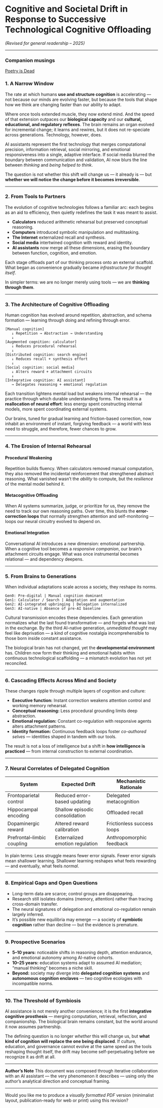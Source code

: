 # **Cognitive and Societal Drift in Response to Successive Technological Cognitive Offloading**

*(Revised for general readership – 2025)*

---
### Companion musings
[Poetry is Dead](poetry-id-dead.md)

### **1. A Narrow Window**

The rate at which humans **use and structure cognition** is accelerating — not because our minds are evolving faster, but because the tools that shape how we think are changing faster than our ability to adapt.

Where once tools extended muscle, they now extend mind. And the speed of that extension outpaces our **biological capacity** and our **cultural, educational, and regulatory reflexes**.
The brain remains an organ evolved for incremental change; it learns and rewires, but it does not re-speciate across generations. Technology, however, does.

AI assistants represent the first technology that merges computational precision, information retrieval, social mirroring, and emotional responsiveness into a single, adaptive interface.
If social media blurred the boundary between communication and validation, AI now blurs the line between *thinking* and *being helped to think*.

The question is not whether this shift will change us — it already is — but **whether we will notice the change before it becomes irreversible**.

---

### **2. From Tools to Partners**

The evolution of cognitive technologies follows a familiar arc: each begins as an aid to efficiency, then quietly redefines the task it was meant to assist.

* **Calculators** reduced arithmetic rehearsal but preserved conceptual reasoning.
* **Computers** introduced symbolic manipulation and multitasking.
* **The Internet** externalized recall and synthesis.
* **Social media** intertwined cognition with reward and identity.
* **AI assistants** now merge all these dimensions, erasing the boundary between function, cognition, and emotion.

Each stage offloads part of our thinking process onto an external scaffold. What began as convenience gradually became *infrastructure for thought itself*.

In simpler terms: we are no longer merely using tools — we are **thinking through them**.

---

### **3. The Architecture of Cognitive Offloading**

Human cognition has evolved around repetition, abstraction, and schema formation — learning through doing and refining through error.

```
[Manual cognition]
   ↓ Repetition → Abstraction → Understanding
   ↓
[Augmented cognition: calculator]
   ↓ Reduces procedural rehearsal
   ↓
[Distributed cognition: search engine]
   ↓ Reduces recall + synthesis effort
   ↓
[Social cognition: social media]
   ↓ Alters reward + attachment circuits
   ↓
[Integrative cognition: AI assistant]
   → Delegates reasoning + emotional regulation
```

Each transition lightens mental load but weakens internal rehearsal — the practice through which durable understanding forms.
The result is a **reallocation of neural effort**: less energy spent constructing internal models, more spent coordinating external systems.

Our brains, tuned for gradual learning and friction-based correction, now inhabit an environment of instant, forgiving feedback — a world with less need to struggle, and therefore, fewer chances to grow.

---

### **4. The Erosion of Internal Rehearsal**

#### **Procedural Weakening**

Repetition builds fluency. When calculators removed manual computation, they also removed the incidental reinforcement that strengthened abstract reasoning.
What vanished wasn’t the *ability* to compute, but the *resilience* of the mental model behind it.

#### **Metacognitive Offloading**

When AI systems summarize, judge, or prioritize for us, they remove the need to track our own reasoning paths.
Over time, this blunts the **error-correction loops** that normally strengthen attention and self-monitoring — loops our neural circuitry evolved to depend on.

#### **Emotional Integration**

Conversational AI introduces a new dimension: emotional partnership.
When a cognitive tool becomes a *responsive companion*, our brain’s attachment circuits engage.
What was once instrumental becomes relational — and dependency deepens.

---

### **5. From Brains to Generations**

When individual adaptations scale across a society, they reshape its norms.

```
Gen0: Pre-digital | Manual cognition dominant
Gen1: Calculator / Search | Adaptation and augmentation
Gen2: AI-integrated upbringing | Delegation internalized
Gen3: AI-native | Absence of pre-AI baseline
```

Cultural transmission encodes these dependencies.
Each generation normalizes what the last found transformative — and forgets what was lost in the exchange.
By the third AI-native generation, *unmediated thought* may feel like deprivation — a kind of cognitive nostalgia incomprehensible to those born inside constant assistance.

The biological brain has not changed, yet the **developmental environment** has.
Children now form their thinking and emotional habits within continuous technological scaffolding — a mismatch evolution has not yet reconciled.

---

### **6. Cascading Effects Across Mind and Society**

These changes ripple through multiple layers of cognition and culture:

* **Executive function:** Instant correction weakens attention control and working memory rehearsal.
* **Conceptual reasoning:** Less procedural grounding limits deep abstraction.
* **Emotional regulation:** Constant co-regulation with responsive agents alters attachment patterns.
* **Identity formation:** Continuous feedback loops foster *co-authored selves* — identities shaped in tandem with our tools.

The result is not a loss of intelligence but a shift in **how intelligence is practiced** — from internal construction to external coordination.

---

### **7. Neural Correlates of Delegated Cognition**

| System                     | Expected Drift                  | Mechanistic Rationale      |
| -------------------------- | ------------------------------- | -------------------------- |
| Frontoparietal control     | Reduced error-based updating    | Delegated metacognition    |
| Hippocampal encoding       | Shallow episodic consolidation  | Offloaded recall           |
| Dopaminergic reward        | Altered reward calibration      | Frictionless success loops |
| Prefrontal–limbic coupling | Externalized emotion regulation | Anthropomorphic feedback   |

In plain terms:
Less struggle means fewer error signals.
Fewer error signals mean shallower learning.
Shallower learning reshapes what feels rewarding — and eventually, what feels *normal*.

---

### **8. Empirical Gaps and Open Questions**

* Long-term data are scarce; control groups are disappearing.
* Research still isolates domains (memory, attention) rather than tracing cross-domain transfer.
* The neural signatures of delegation and emotional co-regulation remain largely inferred.
* It’s possible new equilibria may emerge — a society of **symbiotic cognition** rather than decline — but the evidence is premature.

---

### **9. Prospective Scenarios**

* **5–10 years:** noticeable shifts in reasoning depth, attention endurance, and emotional autonomy among AI-native cohorts.
* **10–25 years:** education systems adapt to assumed AI mediation; “manual thinking” becomes a niche skill.
* **Beyond:** society may diverge into **delegated cognition systems** and **autonomous cognition enclaves** — two cognitive ecologies with incompatible norms.

---

### **10. The Threshold of Symbiosis**

AI assistance is not merely another convenience; it is the first **integrative cognitive prosthesis** — merging computation, retrieval, reflection, and companionship.
The biological brain remains constant, but the world around it now assumes partnership.

The defining question is no longer *whether* this will change us, but **what kind of cognition will replace the one being displaced**.
If culture, education, and governance cannot evolve at the same speed as the tools reshaping thought itself, the drift may become self-perpetuating before we recognize it as drift at all.

---

**Author’s Note**
This document was composed through iterative collaboration with an AI assistant — the very phenomenon it describes — using only the author’s analytical direction and conceptual framing.

---

Would you like me to produce a *visually formatted PDF* version (minimalist layout, publication-ready for web or print) using this revision?
